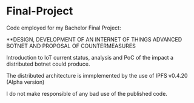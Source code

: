 # Final-Project

Code employed for my Bachelor Final Project:

**DESIGN, DEVELOPMENT OF AN INTERNET OF THINGS ADVANCED BOTNET AND PROPOSAL OF COUNTERMEASURES

Introduction to IoT current status, analysis and PoC of the impact a distributed botnet could produce.

The distributed architecture is immplemented by the use of IPFS v0.4.20 (Alpha version)

I do not make responsible of any bad use of the published code.
